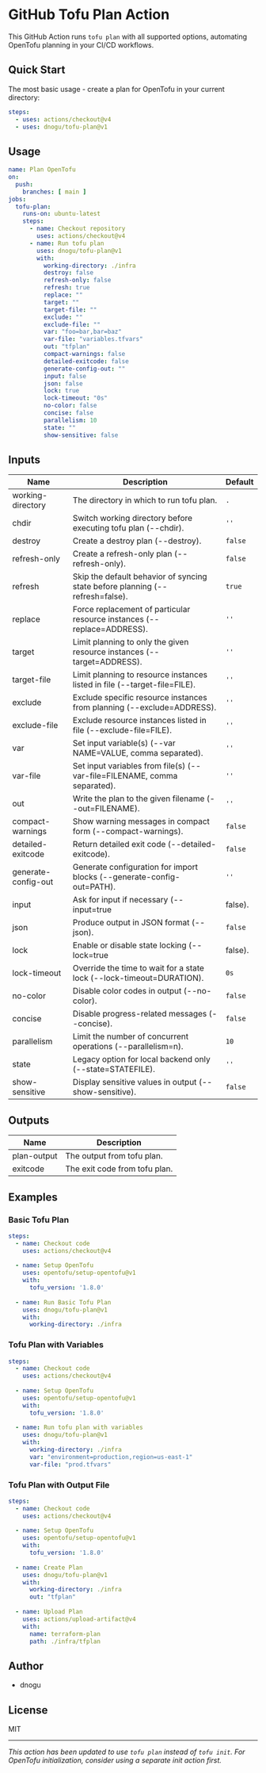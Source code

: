 # GitHub Tofu Plan Action

This GitHub Action runs `tofu plan` with all supported options, automating OpenTofu planning in your CI/CD workflows.

## Quick Start

The most basic usage - create a plan for OpenTofu in your current directory:

```yaml
steps:
  - uses: actions/checkout@v4
  - uses: dnogu/tofu-plan@v1
```

## Usage

```yaml
name: Plan OpenTofu
on:
  push:
    branches: [ main ]
jobs:
  tofu-plan:
    runs-on: ubuntu-latest
    steps:
      - name: Checkout repository
        uses: actions/checkout@v4
      - name: Run tofu plan
        uses: dnogu/tofu-plan@v1
        with:
          working-directory: ./infra
          destroy: false
          refresh-only: false
          refresh: true
          replace: ""
          target: ""
          target-file: ""
          exclude: ""
          exclude-file: ""
          var: "foo=bar,bar=baz"
          var-file: "variables.tfvars"
          out: "tfplan"
          compact-warnings: false
          detailed-exitcode: false
          generate-config-out: ""
          input: false
          json: false
          lock: true
          lock-timeout: "0s"
          no-color: false
          concise: false
          parallelism: 10
          state: ""
          show-sensitive: false

```

## Inputs

| Name                | Description                                                                 | Default      |
|---------------------|-----------------------------------------------------------------------------|-------------|
| working-directory   | The directory in which to run tofu plan.                                    | `.`         |
| chdir               | Switch working directory before executing tofu plan (--chdir).               | `''`        |
| destroy             | Create a destroy plan (--destroy).                                          | `false`     |
| refresh-only        | Create a refresh-only plan (--refresh-only).                                | `false`     |
| refresh             | Skip the default behavior of syncing state before planning (--refresh=false). | `true`      |
| replace             | Force replacement of particular resource instances (--replace=ADDRESS).      | `''`        |
| target              | Limit planning to only the given resource instances (--target=ADDRESS).      | `''`        |
| target-file         | Limit planning to resource instances listed in file (--target-file=FILE).    | `''`        |
| exclude             | Exclude specific resource instances from planning (--exclude=ADDRESS).       | `''`        |
| exclude-file        | Exclude resource instances listed in file (--exclude-file=FILE).            | `''`        |
| var                 | Set input variable(s) (--var NAME=VALUE, comma separated).                  | `''`        |
| var-file            | Set input variables from file(s) (--var-file=FILENAME, comma separated).     | `''`        |
| out                 | Write the plan to the given filename (--out=FILENAME).                      | `''`        |
| compact-warnings    | Show warning messages in compact form (--compact-warnings).                 | `false`     |
| detailed-exitcode   | Return detailed exit code (--detailed-exitcode).                            | `false`     |
| generate-config-out | Generate configuration for import blocks (--generate-config-out=PATH).      | `''`        |
| input               | Ask for input if necessary (--input=true|false).                            | `false`     |
| json                | Produce output in JSON format (--json).                                     | `false`     |
| lock                | Enable or disable state locking (--lock=true|false).                        | `true`      |
| lock-timeout        | Override the time to wait for a state lock (--lock-timeout=DURATION).       | `0s`        |
| no-color            | Disable color codes in output (--no-color).                                 | `false`     |
| concise             | Disable progress-related messages (--concise).                              | `false`     |
| parallelism         | Limit the number of concurrent operations (--parallelism=n).                | `10`        |
| state               | Legacy option for local backend only (--state=STATEFILE).                   | `''`        |
| show-sensitive      | Display sensitive values in output (--show-sensitive).                      | `false`     |

## Outputs

| Name         | Description                      |
|--------------|----------------------------------|
| plan-output  | The output from tofu plan.       |
| exitcode     | The exit code from tofu plan.    |


## Examples

### Basic Tofu Plan
```yaml
steps:
  - name: Checkout code
    uses: actions/checkout@v4
  
  - name: Setup OpenTofu
    uses: opentofu/setup-opentofu@v1
    with:
      tofu_version: '1.8.0'
  
  - name: Run Basic Tofu Plan
    uses: dnogu/tofu-plan@v1
    with:
      working-directory: ./infra
```

### Tofu Plan with Variables
```yaml
steps:
  - name: Checkout code
    uses: actions/checkout@v4
  
  - name: Setup OpenTofu
    uses: opentofu/setup-opentofu@v1
    with:
      tofu_version: '1.8.0'
  
  - name: Run tofu plan with variables
    uses: dnogu/tofu-plan@v1
    with:
      working-directory: ./infra
      var: "environment=production,region=us-east-1"
      var-file: "prod.tfvars"
```

### Tofu Plan with Output File
```yaml
steps:
  - name: Checkout code
    uses: actions/checkout@v4
  
  - name: Setup OpenTofu
    uses: opentofu/setup-opentofu@v1
    with:
      tofu_version: '1.8.0'
  
  - name: Create Plan
    uses: dnogu/tofu-plan@v1
    with:
      working-directory: ./infra
      out: "tfplan"
  
  - name: Upload Plan
    uses: actions/upload-artifact@v4
    with:
      name: terraform-plan
      path: ./infra/tfplan
```

## Author

- dnogu

## License

MIT

---

*This action has been updated to use `tofu plan` instead of `tofu init`. For OpenTofu initialization, consider using a separate init action first.*
